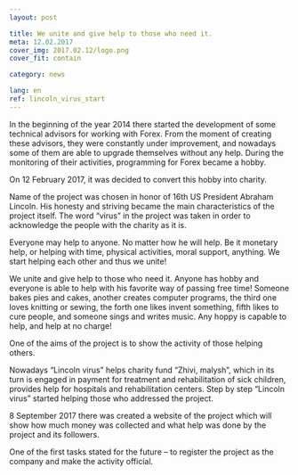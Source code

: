 ```yaml
---
layout: post

title: We unite and give help to those who need it.
meta: 12.02.2017
cover_img: 2017.02.12/logo.png
cover_fit: contain

category: news

lang: en
ref: lincoln_virus_start
---
```


In the beginning of the year 2014 there started the development of some technical advisors for working with Forex. 
From the moment of creating these advisors, they were constantly under improvement, and nowadays some of them are able to upgrade themselves without any help. 
During the monitoring of their activities, programming for Forex became a hobby. 

On 12 February 2017, it was decided to convert this hobby into charity.

Name of the project was chosen in honor of 16th US President Abraham Lincoln.
His honesty and striving became the main characteristics of the project itself.
The word “virus” in the project was taken in order to acknowledge the people with the charity as it is. 

Everyone may help to anyone.
No matter how he will help.
Be it monetary help, or helping with time, physical activities, moral support, anything. 
We start helping each other and thus we unite!

We unite and give help to those who need it.
Anyone has hobby and everyone is able to help with his favorite way of passing free time! 
Someone bakes pies and cakes, another creates computer programs, the third one loves knitting or sewing, the forth one likes invent something, fifth likes to cure people, and someone sings and writes music. 
Any hoppy is capable to help, and help at no charge!

One of the aims of the project is to show the activity of those helping others.

Nowadays “Lincoln virus” helps charity fund “Zhivi, malysh”, which in its turn is engaged in payment for treatment and rehabilitation of sick children, provides help for hospitals and rehabilitation centers.
Step by step “Lincoln virus” started helping those who addressed the project.

8 September 2017 there was created a website of the project which will show how much money was collected and what help was done by the project and its followers. 

One of the first tasks stated for the future – to register the project as the company and make the activity official.
